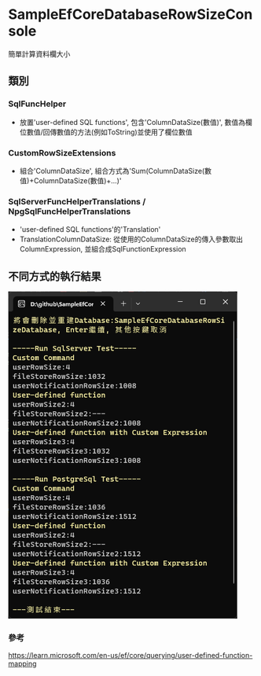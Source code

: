 # SampleEfCoreDatabaseRowSizeConsole
簡單計算資料欄大小

## 類別
### SqlFuncHelper
* 放置'user-defined SQL functions', 包含'ColumnDataSize(數值)', 數值為欄位數值/回傳數值的方法(例如ToString)並使用了欄位數值
### CustomRowSizeExtensions
* 組合'ColumnDataSize', 組合方式為'Sum(ColumnDataSize(數值)+ColumnDataSize(數值)+...)'
### SqlServerFuncHelperTranslations / NpgSqlFuncHelperTranslations
* 'user-defined SQL functions'的'Translation'
* TranslationColumnDataSize: 從使用的ColumnDataSize的傳入參數取出ColumnExpression, 並組合成SqlFunctionExpression

## 不同方式的執行結果
![外觀](sample.png)

### 參考
 https://learn.microsoft.com/en-us/ef/core/querying/user-defined-function-mapping
 
